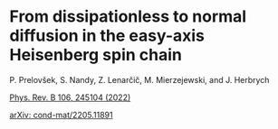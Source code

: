 # From dissipationless to normal diffusion in the easy-axis Heisenberg spin chain

P. Prelovšek, S. Nandy, Z. Lenarčič, M. Mierzejewski, and J. Herbrych

[Phys. Rev. B 106, 245104 (2022)](https://journals.aps.org/prb/abstract/10.1103/PhysRevB.106.245104)

[arXiv: cond-mat/2205.11891](https://arxiv.org/abs/2205.11891)
